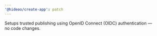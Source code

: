 ```yaml
---
'@hideoo/create-app': patch
---
```


Setups trusted publishing using OpenID Connect (OIDC) authentication — no code changes.
